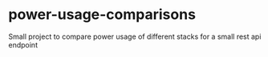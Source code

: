 # power-usage-comparisons
Small project to compare power usage of different stacks for a small rest api endpoint

